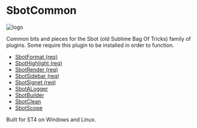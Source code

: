 # SbotCommon

![logo](felix.png)

Common bits and pieces for the Sbot (old Sublime Bag Of Tricks) family of plugins.
Some require this plugin to be installed in order to function.

- [SbotFormat (req)](https://github.com/cepthomas/SbotFormat)
- [SbotHighlight (req)](https://github.com/cepthomas/SbotHighlight)
- [SbotRender (req)](https://github.com/cepthomas/SbotRender)
- [SbotSidebar (req)](https://github.com/cepthomas/SbotSidebar)
- [SbotSignet (req)](https://github.com/cepthomas/SbotSignet)
- [SbotALogger](https://github.com/cepthomas/SbotALogger)
- [SbotBuilder](https://github.com/cepthomas/SbotBuilder)
- [SbotClean](https://github.com/cepthomas/SbotClean)
- [SbotScope](https://github.com/cepthomas/SbotScope)

Built for ST4 on Windows and Linux.
